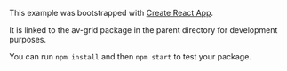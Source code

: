 This example was bootstrapped with [Create React App](https://github.com/facebook/create-react-app).

It is linked to the av-grid package in the parent directory for development purposes.

You can run `npm install` and then `npm start` to test your package.

